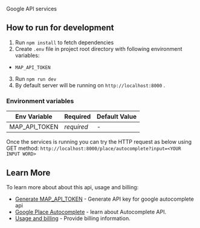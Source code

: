 Google API services

## How to run for development

1. Run `npm install` to fetch dependencies
2. Create `.env` file in project root directory with following environment variables:
  - `MAP_API_TOKEN` 
3. Run `npm run dev` 
4. By default server will be running on `http://localhost:8000` .

### Environment variables
| Env Variable         | Required        | Default Value      |
| -------------------- | --------------- | ------------------ |
| MAP_API_TOKEN        | _required_      | -                  |

Once the services is running you can try the HTTP request as below using GET method:
`http://localhost:8000/place/autocomplete?input=<YOUR INPUT WORD>`


## Learn More

To learn more about about this api, usage and billing:
- [Generate MAP_API_TOKEN](https://developers.google.com/maps/documentation/javascript/get-api-key#:~:text=Go%20to%20the%20Google%20Maps%20Platform%20%3E%20Credentials%20page.&text=On%20the%20Credentials%20page%2C%20click,Click%20Close.) - Generate API key for google autocomplete api
- [Google Place Autocomplete](https://developers.google.com/maps/documentation/places/web-service/query) - learn about Autocomplete API.
- [Usage and billing](https://developers.google.com/maps/documentation/places/web-service/usage-and-billing#query-ac-per-request) - Provide billing information.